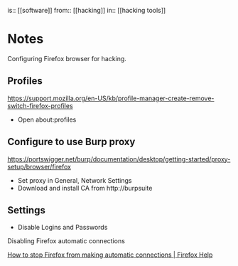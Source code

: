 is:: [[software]]
from:: [[hacking]]
in:: [[hacking tools]]

# Notes
Configuring Firefox browser for hacking.

## Profiles
https://support.mozilla.org/en-US/kb/profile-manager-create-remove-switch-firefox-profiles
* Open about:profiles

## Configure to use Burp proxy
https://portswigger.net/burp/documentation/desktop/getting-started/proxy-setup/browser/firefox
* Set proxy in General, Network Settings
* Download and install CA from http://burpsuite


## Settings
* Disable Logins and Passwords

Disabling Firefox automatic connections

[How to stop Firefox from making automatic connections | Firefox Help](https://support.mozilla.org/en-US/kb/how-stop-firefox-making-automatic-connections)
